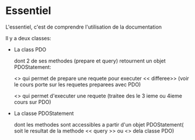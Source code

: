 # Essentiel 
L'essentiel, c'est de comprendre l'utilisation de la documentation 


Il y a deux classes:

- La class PDO
  
   dont 2 de ses methodes (prepare et query) retournent un objet PDOStatement:

   <<prepare>> qui permet de prepare une requete pour executer << differee>> (voir le cours porte sur les requetes preparees avec PDO)

   <<query>> qui permet d'executer une requete (traitee des le 3 ieme ou 4ieme cours sur PDO)


- La classe PDOStatement 

   dont les methodes sont accessibles a partir d'un objet PDOStatement( soit le resultat de la methode << query >> ou <<prepare>> dela classe PDO)